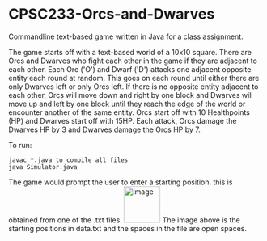 # CPSC233-Orcs-and-Dwarves
Commandline text-based game written in Java for a class assignment.

The game starts off with a text-based world of a 10x10 square. There are Orcs and Dwarves who fight each other in the game if they are adjacent to each other. Each Orc ('O') and Dwarf ('D') attacks one adjacent opposite entity each round at random. This goes on each round until either there are only Dwarves left or only Orcs left. If there is no opposite entity adjacent to each other, Orcs will move down and right by one block and Dwarves will move up and left by one block until they reach the edge of the world or encounter another of the same entity. Orcs start off with 10 Healthpoints (HP) and Dwarves start off with 15HP. Each attack, Orcs damage the Dwarves HP by 3 and Dwarves damage the Orcs HP by 7.
 

To run:
```
javac *.java to compile all files
java Simulator.java
   ```
   
The game would prompt the user to enter a starting position. this is obtained from one of the .txt files. 
<img width="72" alt="image" src="https://user-images.githubusercontent.com/79016649/213525220-2267f9ec-a646-4cc3-83fb-e289e3cdd1ac.png">
The image above is the starting positions in data.txt and the spaces in the file are open spaces.

